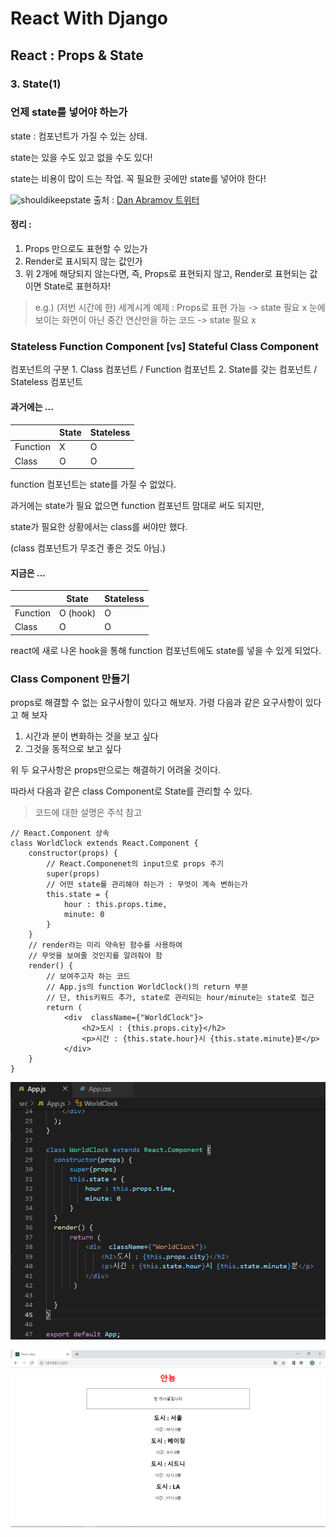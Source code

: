 

# React With Django
## React : Props & State
### 3. State(1)

### 언제 state를 넣어야 하는가

state : 컴포넌트가 가질 수 있는 상태. 

state는 있을 수도 있고 없을 수도 있다!

state는 비용이 많이 드는 작업. 꼭 필요한 곳에만 state를 넣어야 한다!

![shouldikeepstate](https://pbs.twimg.com/media/CmeBsGzW8AQp_av.jpg)
출처 : [Dan Abramov 트위터](https://twitter.com/dan_abramov/status/749710501916139520)

#### 정리 :
1. Props 만으로도 표현할 수 있는가
2. Render로 표시되지 않는 값인가
3. 위 2개에 해당되지 않는다면,
즉, Props로 표현되지 않고, Render로 표현되는 값이면 State로 표현하자!

>	e.g.)
>	(저번 시간에 한) 세계시계 예제 : Props로 표현 가능 -> state 필요 x
>	눈에 보이는 화면이 아닌 중간 연산만을 하는 코드 -> state 필요 x

### Stateless Function Component [vs] Stateful Class Component

컴포넌트의 구분
	1. Class 컴포넌트 / Function 컴포넌트
	2. State를 갖는 컴포넌트 / Stateless 컴포넌트

#### 과거에는 ...  

|  | State | Stateless |
|--|--|--|
| Function | X | O |
| Class | O | O |

function 컴포넌트는 state를 가질 수 없었다.

과거에는 state가 필요 없으면 function 컴포넌트 맘대로 써도 되지만,

state가 필요한 상황에서는 class를 써야만 했다.

(class 컴포넌트가 무조건 좋은 것도 아님.)

#### 지금은 ... 

|  | State | Stateless |
|--|--|--|
| Function | O (hook) | O |
| Class | O | O |

react에 새로 나온 hook을 통해 
function 컴포넌트에도 state를 넣을 수 있게 되었다.

### Class Component 만들기

props로 해결할 수 없는 요구사항이 있다고 해보자.
가령 다음과 같은 요구사항이 있다고 해 보자
1. 시간과 분이 변화하는 것을 보고 싶다
2. 그것을 동적으로 보고 싶다

위 두 요구사항은 props만으로는 해결하기 어려울 것이다.

따라서 다음과 같은 class Component로 State를 관리할 수 있다.
>코드에 대한 설명은 주석 참고
```
// React.Component 상속
class WorldClock extends React.Component {
    constructor(props) {
        // React.Componenet의 input으로 props 주기
        super(props)
        // 어떤 state를 관리해야 하는가 : 무엇이 계속 변하는가
        this.state = { 
            hour : this.props.time,
            minute: 0
        }
    }
    // render라는 미리 약속된 함수를 사용하여 
    // 무엇을 보여줄 것인지를 알려줘야 함
    render() {
        // 보여주고자 하는 코드
        // App.js의 function WorldClock()의 return 부분
        // 단, this키워드 추가, state로 관리되는 hour/minute는 state로 접근
        return (
            <div  className={"WorldClock"}>
                <h2>도시 : {this.props.city}</h2>
                <p>시간 : {this.state.hour}시 {this.state.minute}분</p>
            </div>
    }
}
```

![full code](/img/3/3/classState.png)

![result](/img/3/3/result.png)
